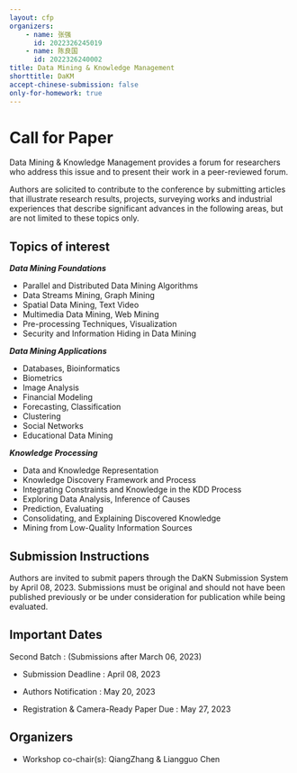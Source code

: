 ```yaml
---
layout: cfp
organizers:
    - name: 张强
      id: 2022326245019
    - name: 陈良国
      id: 2022326240002
title: Data Mining & Knowledge Management
shorttitle: DaKM
accept-chinese-submission: false
only-for-homework: true
---
```


# Call for Paper

Data Mining & Knowledge Management provides a forum for researchers who address this issue and to present their work in a peer-reviewed forum.

Authors are solicited to contribute to the conference by submitting articles that illustrate research results, projects, surveying works and industrial experiences that describe significant advances in the following areas, but are not limited to these topics only.

## Topics of interest

***Data Mining Foundations***

- Parallel and Distributed Data Mining Algorithms
- Data Streams Mining, Graph Mining
- Spatial Data Mining, Text Video
- Multimedia Data Mining, Web Mining
- Pre-processing Techniques, Visualization
- Security and Information Hiding in Data Mining

***Data Mining Applications***

- Databases, Bioinformatics
- Biometrics
- Image Analysis
- Financial Modeling
- Forecasting, Classification
- Clustering
- Social Networks
- Educational Data Mining

***Knowledge Processing***

- Data and Knowledge Representation
- Knowledge Discovery Framework and Process
- Integrating Constraints and Knowledge in the KDD Process
- Exploring Data Analysis, Inference of Causes
- Prediction, Evaluating
- Consolidating, and Explaining Discovered Knowledge
- Mining from Low-Quality Information Sources

## Submission Instructions

Authors are invited to submit papers through the DaKN Submission System by April 08, 2023. Submissions must be original and should not have been published previously or be under consideration for publication while being evaluated.

## Important Dates

Second Batch : (Submissions after March 06, 2023)

- Submission Deadline : April 08, 2023

- Authors Notification : May 20, 2023

- Registration & Camera-Ready Paper Due : May 27, 2023

## Organizers

- Workshop co-chair(s): QiangZhang & Liangguo Chen
